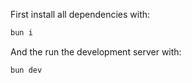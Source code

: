 First install all dependencies with:
```sh
bun i
```

And the run the development server with:
```sh
bun dev
```
